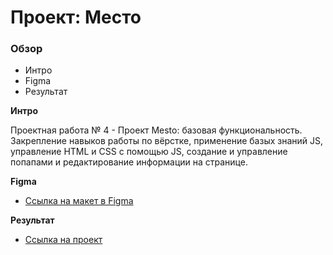 # Проект: Место

### Обзор

* Интро
* Figma
* Результат

**Интро**

Проектная работа № 4 - Проект Mesto: базовая функциональность. Закрепление навыков работы по вёрстке, применение базых знаний JS, управление HTML и CSS с помощью JS, создание и управление попапами и редактирование информации на странице.

**Figma**

* [Ссылка на макет в Figma](https://www.figma.com/file/2cn9N9jSkmxD84oJik7xL7/JavaScript.-Sprint-4?node-id=0%3A1)

**Результат**

* [Ссылка на проект](https://emalofeev.github.io/mesto/)
